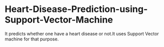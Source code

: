 # Heart-Disease-Prediction-using-Support-Vector-Machine
It predicts whether one have a heart disease or not.It uses Support Vector machine for that purpose.
